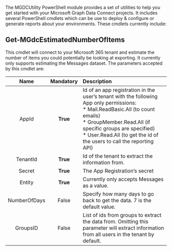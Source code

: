 The MGDCUtility PowerShell module provides a set of utilities to help you get started with your Microsoft Graph Data Connect projects. It includes several PowerShell cmdlets which can be use to deploy & configure or generate reports about your environments. These cmdlets currently include:

## Get-MGdcEstimatedNumberOfItems

This cmdlet will connect to your Microsoft 365 tenant and estimate the number of items you could potentially be looking at exporting. It currently only supports estimating the Messages dataset. The parameters accepted by this cmdlet are:

| Name| Mandatory | Description |
| :-: |  :-: | :-- |
| AppId |	**True**	| Id of an app registration in the user’s tenant with the following App only permissions: <br /> *	Mail.ReadBasic.All (to count emails) <br /> *	GroupMember.Read.All (if specific groups are specified)<br />*	User.Read.All (to get the id of the users to call the reporting API) |
| TenantId |	**True** |	Id of the tenant to extract the information from.|
|Secret	| **True**	| The App Registration’s secret |
| Entity	| **True**	| Currently only accepts Messages as a value. |
| NumberOfDays	| False	| Specify how many days to go back to get the data. 7 is the default value. |
| GroupsID	| False	| List of ids from groups to extract the data from. Omitting this parameter will extract information from all users in the tenant by default. |
